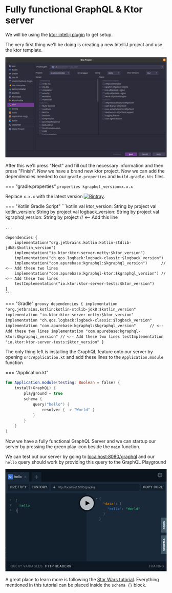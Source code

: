 # Fully functional GraphQL & Ktor server

We will be using the [ktor intellij plugin](https://plugins.jetbrains.com/plugin/10823-ktor) to get setup.

The very first thing we'll be doing is creating a new IntelliJ project and use the ktor template.

![](../assets/ktor-project-setup.png)

After this we'll press "Next" and fill out the necessary information and then press "Finish". Now we have a brand new ktor project. Now we can add the dependencies needed to our `gradle.properties` and `build.gradle.kts` files.

=== "gradle.properties"
    ```properties
    kgraphql_version=x.x.x
    ```

Replace `x.x.x` with the latest version [![Bintray](https://api.bintray.com/packages/apurebase/apurebase/kgraphql/images/download.svg)](https://bintray.com/apurebase/apurebase/kgraphql).

=== "Kotlin Gradle Script"
    ```kotlin
    val ktor_version: String by project
    val kotlin_version: String by project
    val logback_version: String by project
    val kgraphql_version: String by project // <-- Add this line
    
    ...
    
    dependencies {
        implementation("org.jetbrains.kotlin:kotlin-stdlib-jdk8:$kotlin_version")
        implementation("io.ktor:ktor-server-netty:$ktor_version")
        implementation("ch.qos.logback:logback-classic:$logback_version")
        implementation("com.apurebase:kgraphql:$kgraphql_version")      // <-- Add these two lines
        implementation("com.apurebase:kgraphql-ktor:$kgraphql_version") // <-- Add these two lines
        testImplementation("io.ktor:ktor-server-tests:$ktor_version")
    }
    ```

=== "Gradle"
    ```groovy
    dependencies {
        implementation "org.jetbrains.kotlin:kotlin-stdlib-jdk8:$kotlin_version"
        implementation "io.ktor:ktor-server-netty:$ktor_version"
        implementation "ch.qos.logback:logback-classic:$logback_version"
        implementation "com.apurebase:kgraphql:$kgraphql_version"      // <-- Add these two lines
        implementation "com.apurebase:kgraphql-ktor:$kgraphql_version" // <-- Add these two lines
        testImplementation "io.ktor:ktor-server-tests:$ktor_version"
    }
    ```

The only thing left is installing the GraphQL feature onto our server by opening `src/Application.kt` and add these lines to the `Application.module` function

=== "Application.kt"
```kotlin
fun Application.module(testing: Boolean = false) {
    install(GraphQL) {
        playground = true
        schema { 
            query("hello") {
                resolver { -> "World" }
            }
        }
    }
}
```

Now we have a fully functional GraphQL Server and we can startup our server by pressing the green play icon beside the `main` function.

We can test out our server by going to [localhost:8080/graphql](http://localhost:8080/graphql) and our `hello` query should work by providing this query to the GraphQL Playground 

![](../assets/ktor-playground.png)

A great place to learn more is following the [Star Wars tutorial](./starwars.md). Everything mentioned in this tutorial can be placed inside the `schema {}` block.
